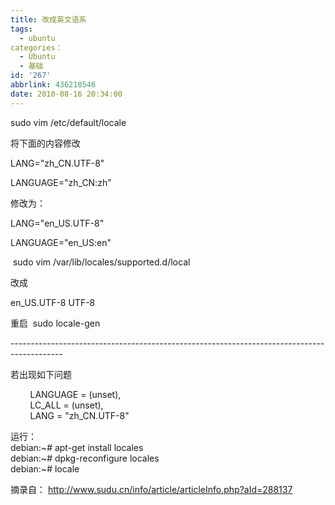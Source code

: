 ```yaml
---
title: 改成英文语系
tags:
  - ubuntu
categories：
  - Ubuntu
  - 基础
id: '267'
abbrlink: 436218546
date: 2010-08-16 20:34:00
---
```


sudo vim /etc/default/locale

将下面的内容修改

LANG="zh\_CN.UTF-8"

LANGUAGE="zh\_CN:zh"

修改为：

LANG="en\_US.UTF-8"

LANGUAGE="en\_US:en"

  

 sudo vim /var/lib/locales/supported.d/local

改成

en\_US.UTF-8 UTF-8

  

重启  sudo locale-gen

  

\-------------------------------------------------------------------------------------------  

  

若出现如下问题  

        LANGUAGE = (unset),  
        LC\_ALL = (unset),  
        LANG = "zh\_CN.UTF-8"  
  
运行：  
debian:~# apt-get install locales  
debian:~# dpkg-reconfigure locales  
debian:~# locale

  

摘录自： http://www.sudu.cn/info/article/articleInfo.php?aId=288137